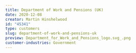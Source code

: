 ```yaml
---
title: Department of Work and Pensions (UK)
date: 2020-12-08
creator: Martin Hinshelwood
id: "45341"
type: customers
slug: department-of-work-and-pensions-uk
preview: Department_for_Work_and_Pensions_logo.svg_.png
customer-industries: Government
---
```

